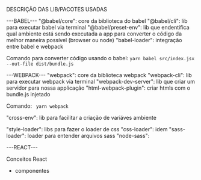 DESCRIÇÃO DAS LIB/PACOTES USADAS

---BABEL---
"@babel/core": core da biblioteca do babel
"@babel/cli": lib para executar babel via terminal
"@babel/preset-env": lib que endentifica qual ambiente está sendo executada a app para converter o código da melhor maneira possível (browser ou node)
"babel-loader": integração entre babel e webpack

Comando para converter código usando o babel:
`yarn babel src/index.jsx --out-file dist/bundle.js`

---WEBPACK---
"webpack": core da biblioteca webpack
"webpack-cli": lib para executar webpack via terminal
"webpack-dev-server": lib que criar um servidor para nossa applicação
"html-webpack-plugin": criar htmls com o bundle.js injetado

Comando:
` yarn webpack`

"cross-env": lib para facilitar a criação de variáves ambiente

"style-loader": libs para fazer o loader de css
"css-loader": idem
"sass-loader": loader para entender arquivos sass
"node-sass":

---REACT---

Conceitos React

- componentes

